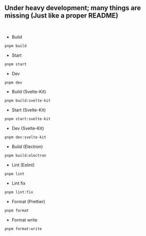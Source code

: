 ## Under heavy development; many things are missing (Just like a proper README)

<br>

- Build

```bash
pnpm build
```

- Start

```bash
pnpm start
```

- Dev

```bash
pnpm dev
```

- Build (Svelte-Kit)

```bash
pnpm build:svelte-kit
```

- Start (Svelte-Kit)

```bash
pnpm start:svelte-kit
```
- Dev (Svelte-Kit)

```bash
pnpm dev:svelte-kit
```

- Build (Electron)

```bash
pnpm build:electron
```

- Lint (Eslint)

```bash
pnpm lint
```

- Lint fix

```bash
pnpm lint:fix
```

- Format (Prettier)

```bash
pnpm format
```

- Format write

```bash
pnpm format:write
```
